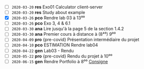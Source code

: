 - [ ] `2020-03-20` **res** Exo01 Calculator client-server
- [ ] `2020-03-20` **res** Study about example
- [x] `2020-03-26` **pco** Rendre lab 03 à 13⁰⁰
- [ ] `2020-03-26` **pco** Exo 3, 4 & 6.1
- [ ] `2020-03-30` **ana** Lire jusqu'à la page 5 de la section 1.4.2
- [ ] `2020-03-30` **ana** Premier cours à distance à (8⁴⁵) 9⁰⁰
- [ ] `2020-04-09` **pro** {pre-covid} Présentation intermédiaire du projet
- [ ] `2020-04-10` **pco** ESTIMATION Rendre lab04
- [ ] `2020-04-22` **gen** Lab03 - Rendu
- [ ] `2020-05-22` **pro** {pre-covid} Rendu du projet à 10⁰⁰
- [ ] `2020-06-15` **gen** Rendre Portfolio à 8⁰⁰ [Consigne](https://cyberlearn.hes-so.ch/mod/page/view.php?id=1102941)
